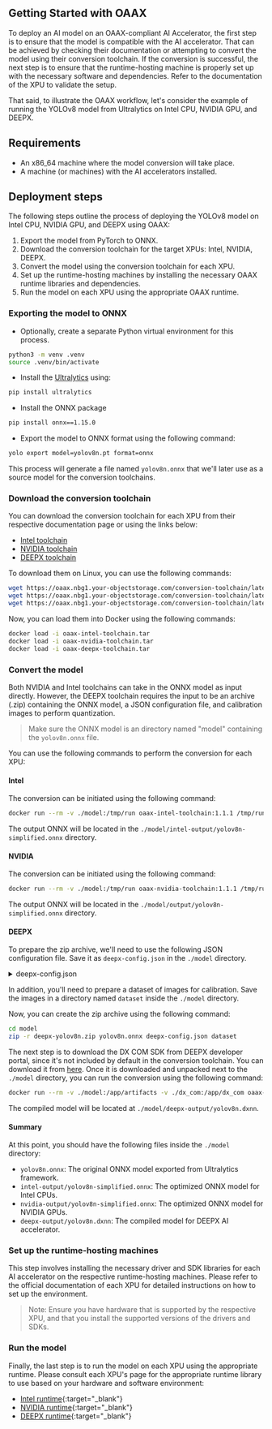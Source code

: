 ## Getting Started with OAAX

To deploy an AI model on an OAAX-compliant AI Accelerator, the first step is to ensure that the model is compatible with the AI accelerator. That can be achieved by checking their documentation or attempting to convert the model using their conversion toolchain. If the conversion is successful, the next step is to ensure that the runtime-hosting machine is properly set up with the necessary software and dependencies. Refer to the documentation of the XPU to validate the setup.

That said, to illustrate the OAAX workflow, let's consider the example of running the YOLOv8 model from Ultralytics on Intel CPU, NVIDIA GPU, and DEEPX.

## Requirements

- An x86_64 machine where the model conversion will take place.
- A machine (or machines) with the AI accelerators installed.

## Deployment steps

The following steps outline the process of deploying the YOLOv8 model on Intel CPU, NVIDIA GPU, and DEEPX using OAAX:

1. Export the model from PyTorch to ONNX.
2. Download the conversion toolchain for the target XPUs: Intel, NVIDIA, DEEPX.
3. Convert the model using the conversion toolchain for each XPU.
4. Set up the runtime-hosting machines by installing the necessary OAAX runtime libraries and dependencies.
5. Run the model on each XPU using the appropriate OAAX runtime.


### Exporting the model to ONNX
- Optionally, create a separate Python virtual environment for this process.
```bash
python3 -m venv .venv
source .venv/bin/activate
```
- Install the [Ultralytics](https://github.com/ultralytics/ultralytics) using:
```bash
pip install ultralytics
```
- Install the ONNX package
```bash
pip install onnx==1.15.0
```
- Export the model to ONNX format using the following command:
```bash
yolo export model=yolov8n.pt format=onnx
```

This process will generate a file named `yolov8n.onnx` that we'll later use as a source model for the conversion toolchains.

### Download the conversion toolchain

You can download the conversion toolchain for each XPU from their respective documentation page or using the links below:

- [Intel toolchain](https://oaax.nbg1.your-objectstorage.com/conversion-toolchain/latest/INTEL/oaax-intel-toolchain.tar)
- [NVIDIA toolchain](https://oaax.nbg1.your-objectstorage.com/conversion-toolchain/latest/NVIDIA/oaax-nvidia-toolchain.tar)
- [DEEPX toolchain](https://oaax.nbg1.your-objectstorage.com/conversion-toolchain/latest/DEEPX/oaax-deepx-toolchain.tar)

To download them on Linux, you can use the following commands:
```bash
wget https://oaax.nbg1.your-objectstorage.com/conversion-toolchain/latest/INTEL/oaax-intel-toolchain.tar
wget https://oaax.nbg1.your-objectstorage.com/conversion-toolchain/latest/NVIDIA/oaax-nvidia-toolchain.tar
wget https://oaax.nbg1.your-objectstorage.com/conversion-toolchain/latest/DEEPX/oaax-deepx-toolchain.tar
```

Now, you can load them into Docker using the following commands:
```bash
docker load -i oaax-intel-toolchain.tar
docker load -i oaax-nvidia-toolchain.tar
docker load -i oaax-deepx-toolchain.tar
```
### Convert the model

Both NVIDIA and Intel toolchains can take in the ONNX model as input directly. However, the DEEPX toolchain requires the input to be an archive (.zip) containing the ONNX model, a JSON configuration file, and calibration images to perform quantization.

> Make sure the ONNX model is an directory named "model" containing the `yolov8n.onnx` file.

You can use the following commands to perform the conversion for each XPU:

#### Intel

The conversion can be initiated using the following command:
```bash
docker run --rm -v ./model:/tmp/run oaax-intel-toolchain:1.1.1 /tmp/run/yolov8n.onnx /tmp/run/intel-output/
```

The output ONNX will be located in the `./model/intel-output/yolov8n-simplified.onnx` directory.

#### NVIDIA

The conversion can be initiated using the following command:
```bash
docker run --rm -v ./model:/tmp/run oaax-nvidia-toolchain:1.1.1 /tmp/run/yolov8n.onnx /tmp/run/nvidia-output/
```
The output ONNX will be located in the `./model/output/yolov8n-simplified.onnx` directory.

#### DEEPX

To prepare the zip archive, we'll need to use the following JSON configuration file. Save it as `deepx-config.json` in the `./model` directory.
<details> 
<summary>deepx-config.json</summary>
```json
{
  "inputs": {
    "images": [
      1,
      3,
      640,
      640
    ]
  },
  "calibration_num": 100,
  "calibration_method": "ema",
  "train_batchsize": 32,
  "num_samples": 1024,
  "default_loader": {
    "dataset_path": "/app/dataset",
    "file_extensions": [
      "jpeg",
      "jpg",
      "png",
      "JPEG"
    ],
    "preprocessings": [
      {
        "resize": {
          "mode": "pad",
          "size": 640,
          "pad_location": "edge",
          "pad_value": [
            114,
            114,
            114
          ]
        }
      },
      {
        "div": {
          "x": 255
        }
      },
      {
        "convertColor": {
          "form": "BGR2RGB"
        }
      },
      {
        "transpose": {
          "axis": [
            2,
            0,
            1
          ]
        }
      },
      {
        "expandDim": {
          "axis": 0
        }
      }
    ]
  }
}
```
</details>

In addition, you'll need to prepare a dataset of images for calibration. Save the images in a directory named `dataset` inside the `./model` directory.

Now, you can create the zip archive using the following command:
```bash
cd model
zip -r deepx-yolov8n.zip yolov8n.onnx deepx-config.json dataset
```

The next step is to download the DX COM SDK from DEEPX developer portal, since it's not included by default in the conversion toolchain. You can download it from [here](https://developer.deepx.ai/).
Once it is downloaded and unpacked next to the `./model` directory, you can run the conversion using the following command:
```bash
docker run --rm -v ./model:/app/artifacts -v ./dx_com:/app/dx_com oaax-deepx-toolchain:latest /app/artifacts/deepx-yolov8n.zip /app/artifacts/deepx-output/
```

The compiled model will be located at `./model/deepx-output/yolov8n.dxnn`.

#### Summary
At this point, you should have the following files inside the `./model` directory:

- `yolov8n.onnx`: The original ONNX model exported from Ultralytics framework.
- `intel-output/yolov8n-simplified.onnx`: The optimized ONNX model for Intel CPUs.
- `nvidia-output/yolov8n-simplified.onnx`: The optimized ONNX model for NVIDIA GPUs.
- `deepx-output/yolov8n.dxnn`: The compiled model for DEEPX AI accelerator.

### Set up the runtime-hosting machines

This step involves installing the necessary driver and SDK libraries for each AI accelerator on the respective runtime-hosting machines. Please refer to the official documentation of each XPU for detailed instructions on how to set up the environment.

> Note: Ensure you have hardware that is supported by the respective XPU, and that you install the supported versions of the drivers and SDKs.

### Run the model

Finally, the last step is to run the model on each XPU using the appropriate runtime. Please consult each XPU's page for the appropriate runtime library to use based on your hardware and software environment:

- [Intel runtime](./Intel.md#download-links-and-compatibility-matrix){:target="_blank"}
- [NVIDIA runtime](./NVIDIA.md#download-links-and-compatibility-matrix){:target="_blank"}
- [DEEPX runtime](./DEEPX.md#download-links-and-compatibility-matrix){:target="_blank"}
